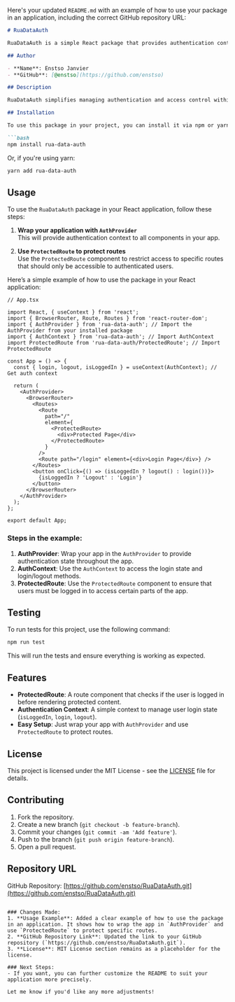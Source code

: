 Here's your updated `README.md` with an example of how to use your package in an application, including the correct GitHub repository URL:

```markdown
# RuaDataAuth

RuaDataAuth is a simple React package that provides authentication context and protected routes for managing user access in your application. It includes a `ProtectedRoute` component to ensure users can only access protected pages if they are authenticated.

## Author

- **Name**: Enstso Janvier
- **GitHub**: [@enstso](https://github.com/enstso)

## Description

RuaDataAuth simplifies managing authentication and access control within React applications. With this package, you can easily set up authentication state management and restrict access to specific routes unless the user is logged in.

## Installation

To use this package in your project, you can install it via npm or yarn:

```bash
npm install rua-data-auth
```

Or, if you're using yarn:

```bash
yarn add rua-data-auth
```

## Usage

To use the `RuaDataAuth` package in your React application, follow these steps:

1. **Wrap your application with `AuthProvider`**  
   This will provide authentication context to all components in your app.

2. **Use `ProtectedRoute` to protect routes**  
   Use the `ProtectedRoute` component to restrict access to specific routes that should only be accessible to authenticated users.

Here’s a simple example of how to use the package in your React application:

```tsx
// App.tsx

import React, { useContext } from 'react';
import { BrowserRouter, Route, Routes } from 'react-router-dom';
import { AuthProvider } from 'rua-data-auth'; // Import the AuthProvider from your installed package
import { AuthContext } from 'rua-data-auth'; // Import AuthContext
import ProtectedRoute from 'rua-data-auth/ProtectedRoute'; // Import ProtectedRoute

const App = () => {
  const { login, logout, isLoggedIn } = useContext(AuthContext); // Get auth context

  return (
    <AuthProvider>
      <BrowserRouter>
        <Routes>
          <Route
            path="/"
            element={
              <ProtectedRoute>
                <div>Protected Page</div>
              </ProtectedRoute>
            }
          />
          <Route path="/login" element={<div>Login Page</div>} />
        </Routes>
        <button onClick={() => (isLoggedIn ? logout() : login())}>
          {isLoggedIn ? 'Logout' : 'Login'}
        </button>
      </BrowserRouter>
    </AuthProvider>
  );
};

export default App;
```

### Steps in the example:
1. **AuthProvider**: Wrap your app in the `AuthProvider` to provide authentication state throughout the app.
2. **AuthContext**: Use the `AuthContext` to access the login state and login/logout methods.
3. **ProtectedRoute**: Use the `ProtectedRoute` component to ensure that users must be logged in to access certain parts of the app.

## Testing

To run tests for this project, use the following command:

```bash
npm run test
```

This will run the tests and ensure everything is working as expected.

## Features

- **ProtectedRoute**: A route component that checks if the user is logged in before rendering protected content.
- **Authentication Context**: A simple context to manage user login state (`isLoggedIn`, `login`, `logout`).
- **Easy Setup**: Just wrap your app with `AuthProvider` and use `ProtectedRoute` to protect routes.

## License

This project is licensed under the MIT License - see the [LICENSE](LICENSE) file for details.

## Contributing

1. Fork the repository.
2. Create a new branch (`git checkout -b feature-branch`).
3. Commit your changes (`git commit -am 'Add feature'`).
4. Push to the branch (`git push origin feature-branch`).
5. Open a pull request.

## Repository URL

GitHub Repository: [https://github.com/enstso/RuaDataAuth.git](https://github.com/enstso/RuaDataAuth.git)
```

### Changes Made:
1. **Usage Example**: Added a clear example of how to use the package in an application. It shows how to wrap the app in `AuthProvider` and use `ProtectedRoute` to protect specific routes.
2. **GitHub Repository Link**: Updated the link to your GitHub repository (`https://github.com/enstso/RuaDataAuth.git`).
3. **License**: MIT License section remains as a placeholder for the license.

### Next Steps:
- If you want, you can further customize the README to suit your application more precisely.

Let me know if you'd like any more adjustments!
```